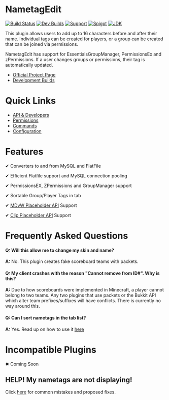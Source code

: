 # NametagEdit

[![Build Status](https://travis-ci.org/sgtcaze/NametagEdit.svg?branch=master)](https://travis-ci.org/sgtcaze/NametagEdit)
[![Dev Builds](https://img.shields.io/badge/Jenkins-Development%20Builds-lightgrey.svg)](http://ci.playmc.cc/job/NametagEdit/)
[![Support](https://img.shields.io/badge/Minecraft-1.7--1.10-red.svg)](documentation/Support)
[![Spigot](https://img.shields.io/badge/Spigot-Project%20Page-yellow.svg)](https://www.spigotmc.org/resources/nametagedit.3836/)
[![JDK](https://img.shields.io/badge/JDK-1.7-blue.svg)](http://www.oracle.com/technetwork/java/javase/downloads/jre7-downloads-1880261.html)

This plugin allows users to add up to 16 characters before and after their name. Individual tags can be created for players, or a group can be created that can be joined via permissions.

NametagEdit has support for EssentialsGroupManager, PermissionsEx and zPermissions. If a user changes groups or permissions, their tag is automatically updated.

* [Official Project Page](https://www.spigotmc.org/resources/nametagedit.3836/)
* [Development Builds](http://ci.playmc.cc/job/NametagEdit)

# Quick Links
* [API & Developers](documentation/Developers.creole)
* [Permissions](documentation/Permissions.creole)
* [Commands](documentation/Commands.creole)
* [Configuration](documentation/Configuration.creole)

# Features
✔ Converters to and from MySQL and FlatFile

✔ Efficient Flatfile support and MySQL connection pooling

✔ PermissionsEX, ZPermissions and GroupManager support

✔ Sortable Group/Player Tags in tab

✔ [MDvW Placeholder API](https://www.spigotmc.org/resources/mvdwplaceholderapi.11182/) Support

✔ [Clip Placeholder API](https://www.spigotmc.org/resources/placeholderapi.6245/) Support 

# Frequently Asked Questions
#### Q: Will this allow me to change my skin and name?
**A:** No. This plugin creates fake scoreboard teams with packets.

#### Q: My client crashes with the reason "Cannot remove from ID#". Why is this?
**A:** Due to how scoreboards were implemented in Minecraft, a player cannot belong to two teams. Any two plugins that use packets or the Bukkit API which alter team prefixes/suffixes will have conflicts. There is currently no way around this.

#### Q: Can I sort nametags in the tab list?
**A:** Yes. Read up on how to use it [here](documentation/Configuration.creole)

# Incompatible Plugins
✖ Coming Soon

## HELP! My nametags are not displaying!
Click [here](documentation/Support.creole) for common mistakes and proposed fixes.